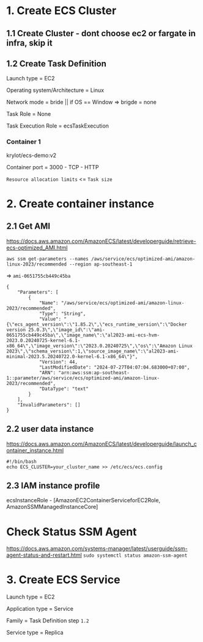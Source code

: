 # 1. Create ECS Cluster
## 1.1 Create Cluster - dont choose ec2 or fargate in infra, skip it
## 1.2 Create Task Definition
Launch type = EC2

Operating system/Architecture = Linux

Network mode = bride || if OS == Window => brigde = none

Task Role = None

Task Execution Role = ecsTaskExecution

### Container 1
krylot/ecs-demo:v2

Container port = 3000 - TCP - HTTP

`Resource allocation limits` <= `Task size`

# 2. Create container instance
## 2.1 Get AMI
https://docs.aws.amazon.com/AmazonECS/latest/developerguide/retrieve-ecs-optimized_AMI.html

`aws ssm get-parameters --names /aws/service/ecs/optimized-ami/amazon-linux-2023/recommended --region ap-southeast-1`

=> `ami-0651755cb449c45ba`

```
{
    "Parameters": [
        {
            "Name": "/aws/service/ecs/optimized-ami/amazon-linux-2023/recommended",
            "Type": "String",
            "Value": "{\"ecs_agent_version\":\"1.85.2\",\"ecs_runtime_version\":\"Docker version 25.0.3\",\"image_id\":\"ami-0651755cb449c45ba\",\"image_name\":\"al2023-ami-ecs-hvm-2023.0.20240725-kernel-6.1-x86_64\",\"image_version\":\"2023.0.20240725\",\"os\":\"Amazon Linux 2023\",\"schema_version\":1,\"source_image_name\":\"al2023-ami-minimal-2023.5.20240722.0-kernel-6.1-x86_64\"}",
            "Version": 44,
            "LastModifiedDate": "2024-07-27T04:07:04.683000+07:00",
            "ARN": "arn:aws:ssm:ap-southeast-1::parameter/aws/service/ecs/optimized-ami/amazon-linux-2023/recommended",
            "DataType": "text"
        }
    ],
    "InvalidParameters": []
}

```

## 2.2 user data instance
https://docs.aws.amazon.com/AmazonECS/latest/developerguide/launch_container_instance.html
```
#!/bin/bash
echo ECS_CLUSTER=your_cluster_name >> /etc/ecs/ecs.config
```

## 2.3 IAM instance profile
ecsInstanceRole - [AmazonEC2ContainerServiceforEC2Role, AmazonSSMManagedInstanceCore]

# Check Status SSM Agent
https://docs.aws.amazon.com/systems-manager/latest/userguide/ssm-agent-status-and-restart.html
`sudo systemctl status amazon-ssm-agent`

# 3. Create ECS Service
Launch type = EC2

Application type = Service

Family = Task Definition step `1.2`

Service type = Replica
